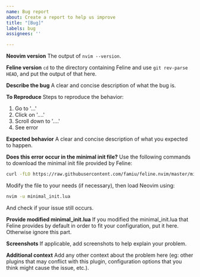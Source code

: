 ```yaml
---
name: Bug report
about: Create a report to help us improve
title: "[Bug]"
labels: bug
assignees: ''

---
```


**Neovim version**
The output of `nvim --version`.

**Feline version**
`cd` to the directory containing Feline and use `git rev-parse HEAD`, and put the output of that here.

**Describe the bug**
A clear and concise description of what the bug is.

**To Reproduce**
Steps to reproduce the behavior:
1. Go to '...'
2. Click on '....'
3. Scroll down to '....'
4. See error

**Expected behavior**
A clear and concise description of what you expected to happen.

**Does this error occur in the minimal init file?**
Use the following commands to download the minimal init file provided by Feline:
```bash
curl -fLO https://raw.githubusercontent.com/famiu/feline.nvim/master/minimal_init.lua
```
Modify the file to your needs (if necessary), then load Neovim using:
```bash
nvim -u minimal_init.lua
```
And check if your issue still occurs.

**Provide modified minimal_init.lua**
If you modified the minimal_init.lua that Feline provides by default in order to fit your configuration, put it here. Otherwise ignore this part.

**Screenshots**
If applicable, add screenshots to help explain your problem.

**Additional context**
Add any other context about the problem here (eg: other plugins that may conflict with this plugin, configuration options that you think might cause the issue, etc.).

